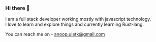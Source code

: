 ### Hi there 👋

<!--
**anoop-dev0/anoop-dev0** is a ✨ _special_ ✨ repository because its `README.md` (this file) appears on your GitHub profile.
Here are some ideas to get you started:

- 🔭 I’m currently working on ...
- 🌱 I’m currently learning ...
- 👯 I’m looking to collaborate on ...
- 🤔 I’m looking for help with ...
- 💬 Ask me about ...
- 📫 How to reach me: ...
- 😄 Pronouns: ...
- ⚡ Fun fact: ...
-->

I am a full stack developer working mostly with javascript technology.  
I love to learn and explore things and currently learning Rust-lang.  
  
You can reach me on - anoop.uietk@gmail.com


